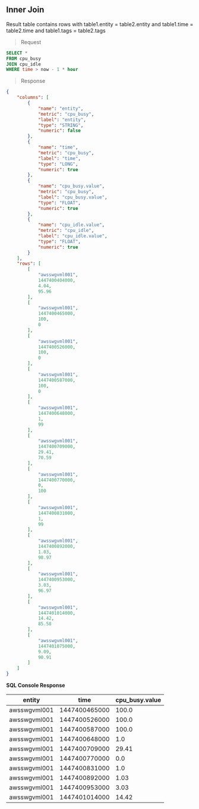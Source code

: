 ## Inner Join

Result table contains rows with table1.entity = table2.entity and table1.time = table2.time and table1.tags = table2.tags

> Request

```sql
SELECT *
FROM cpu_busy
JOIN cpu_idle
WHERE time > now - 1 * hour
```

> Response

```json
{
    "columns": [
        {
            "name": "entity",
            "metric": "cpu_busy",
            "label": "entity",
            "type": "STRING",
            "numeric": false
        },
        {
            "name": "time",
            "metric": "cpu_busy",
            "label": "time",
            "type": "LONG",
            "numeric": true
        },
        {
            "name": "cpu_busy.value",
            "metric": "cpu_busy",
            "label": "cpu_busy.value",
            "type": "FLOAT",
            "numeric": true
        },
        {
            "name": "cpu_idle.value",
            "metric": "cpu_idle",
            "label": "cpu_idle.value",
            "type": "FLOAT",
            "numeric": true
        }
    ],
    "rows": [
        [
            "awsswgvml001",
            1447400404000,
            4.04,
            95.96
        ],
        [
            "awsswgvml001",
            1447400465000,
            100,
            0
        ],
        [
            "awsswgvml001",
            1447400526000,
            100,
            0
        ],
        [
            "awsswgvml001",
            1447400587000,
            100,
            0
        ],
        [
            "awsswgvml001",
            1447400648000,
            1,
            99
        ],
        [
            "awsswgvml001",
            1447400709000,
            29.41,
            70.59
        ],
        [
            "awsswgvml001",
            1447400770000,
            0,
            100
        ],
        [
            "awsswgvml001",
            1447400831000,
            1,
            99
        ],
        [
            "awsswgvml001",
            1447400892000,
            1.03,
            98.97
        ],
        [
            "awsswgvml001",
            1447400953000,
            3.03,
            96.97
        ],
        [
            "awsswgvml001",
            1447401014000,
            14.42,
            85.58
        ],
        [
            "awsswgvml001",
            1447401075000,
            9.09,
            90.91
        ]
    ]
}
```

**SQL Console Response**

| entity       | time          | cpu_busy.value | 
|--------------|---------------|----------------|
| awsswgvml001 | 1447400465000 | 100.0          | 
| awsswgvml001 | 1447400526000 | 100.0          | 
| awsswgvml001 | 1447400587000 | 100.0          | 
| awsswgvml001 | 1447400648000 | 1.0            | 
| awsswgvml001 | 1447400709000 | 29.41          | 
| awsswgvml001 | 1447400770000 | 0.0            | 
| awsswgvml001 | 1447400831000 | 1.0            | 
| awsswgvml001 | 1447400892000 | 1.03           | 
| awsswgvml001 | 1447400953000 | 3.03           |
| awsswgvml001 | 1447401014000 | 14.42          | 
